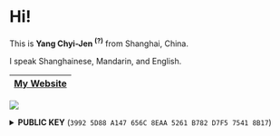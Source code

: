 <!-- Hello!

[My website >>>](https://q1z.dev)

Maybe also have a glance at:  
\>> [My blog](https://q1z.dev/blog/)  
\>> [Some of my projects and useful tools](https://q1z.dev/projects/)  
\>> [Computerization Club](https://computerization.io/) ([GitHub](https://github.com/computerization)), where I am the current club leader.
-->

# Hi!

This is <b title="Hànyǔ Pīnyīn: Yáng Qízhēn&NewLine;Gwoyeu Romatzyh: Yang Chyi-Jen&NewLine;IPA: [jɑŋ³⁵ tɕʰi³⁵ ʈʂən⁵⁵]">Yang Chyi-Jen <sup>(?)</sup></b> from Shanghai, China.

I speak Shanghainese, Mandarin, and English.

|[My Website](https://q1z.dev)|
|-|

![](https://github-readme-stats-sage-five.vercel.app/api?username=q1zhen&show_icons=true&theme=dark)

<details class="text-sm my-8 w-full">
<summary>
<b>PUBLIC KEY</b>
(<code>3992 5D88 A147 656C 8EAA 5261 B782 D7F5 7541 8B17</code>)
</summary>

```
-----BEGIN PGP PUBLIC KEY BLOCK-----

mQENBGh6Hu8BCACxkASo7RMmERWWWBd3G2KoejTLnRVX3vNXerLbbzbWwsW1iPz8
3aNHyGOoRvpY5ufC1CLsbl+Xr6FHcrG2avuxG/BihGuOc4Q3t2IRb1P1Q6DBG2Mo
+83x1sOq3vOC5NWjSt+3S/I3rj9eCoZzBAU6P2fgAw7Do+VumbgRToc4DFoDecWZ
bop+FjoP/5UvmK61PQ95zTwQYZDG9iT+wNErmBr0AsmhXh53Zc2HaWxS33Q4kf34
DAxrSydx0AatbnXh62rGhlIX9gFir3XmmiHkG6D2l3QY0yMpsxKyw0VC8iDjvpyt
v9ZP5n06VNR+CGC9S7dAdFzT/gONZvYk1FhnABEBAAG0L1lhbmcgQ2h5aSBKZW4g
KHExemhlbikgPHFpemhlbnlhbmdzaEBnbWFpbC5jb20+iQFRBBMBCgA7FiEEOZJd
iKFHZWyOqlJht4LX9XVBixcFAmh6Hu8CGwMFCwkIBwICIgIGFQoJCAsCBBYCAwEC
HgcCF4AACgkQt4LX9XVBixcKQAf/XBE3PUnCuv1EVzVpuW7kJJTlpDNHQahcaKdb
vSvRTQMpNU5jqAG0A3deWmv55um1LHGB4nArA2/y1dakmYh8/68XSmSiSs9gV5kb
mIZd6r81XS/7FUmfYudxPu/rARLcxEm5nfdf3o1VGvCiCuawt0YMD3qttm1F+6Fb
/r6dSMyrdRfzJanprnDXdcDO+Jjwmg3JN377NumnI9cBaoErA0MbYeyqdytSbf7z
+P1i4rnnqEneQJUCwoe+jd3m1Eq1U7l+puYYqQWCQqXPmt/nH8HPyM/mzenRUr8f
YkawBTkLNRI2G2P/8PyWk5KWg6wQqeCmkUosmaJZKI1QXTv3YLkBDQRoeh7vAQgA
5MWiuXb6nBFtneDIyU1ScxfZbQgfVWtN9ot4Z6dmaUEAnlFQkwG5zpjuSgxhtPZO
Eu3+9s4R582rCCf1FyDyTCrihrYrV2hdJMpKR9kz5KatFqLvUk+dRERJkjfpsKn8
nik66rk8/MUEZ+BGHIth+mDxviVZrNa1pCS+urGZQlCzO9UegV6rjE+rIsXHnoRx
wNKrv/BOGZ8W2nByNmztwTan9g2VAKxwqQh3DVUheDL5wNMsUCCd1BZG3rGqyfHT
l8gd/rdoC6bSMzs6TRP4+LTxRqYjv1UJu7T9cpJrQwwYHfzAUL15QgZsEJjy2MqX
bvNpJYJOd/e9gNoRRE5KrQARAQABiQE2BBgBCgAgFiEEOZJdiKFHZWyOqlJht4LX
9XVBixcFAmh6Hu8CGwwACgkQt4LX9XVBixcpkAf/W9cmpw8p0GAJw6Yv1b0fwi8g
boch+7MwxhhWxXhWOkYrR8lWgTa7VdID661KvhmhVRkZbBbdVwtsGjXhcw0mZxZT
BdacRWkKfwZiHCkVc1DIaDRVxHuF6LKDGTU5WY2jQvdZPqH6PUnA2akD57ylCJGF
8kFTr3X84DXV+U9v5ZZK8tyxaqe1HDLvmVcvMoEK6EGR0bMTILUgfNzVErd9uGcR
gakVQUmpzJa/eL8MROypw1rGxUe1nn23nyL8BYoEG2sX3LdN1p1wBg5g6SmNKVqE
5DI6Zu/EsoK/IbfX167H0Gjlaq5y5TYOaO+zH74EJ6BjDCldPVlM/qpMqhMtFw==
=dBzH
-----END PGP PUBLIC KEY BLOCK-----
```
</details>

